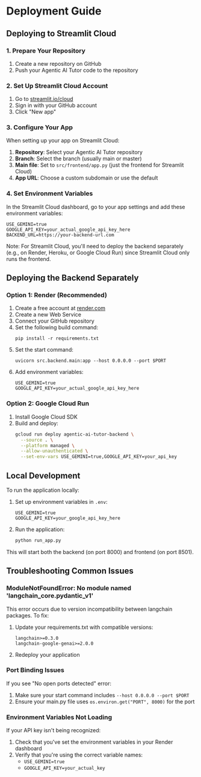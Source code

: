 # Deployment Guide

## Deploying to Streamlit Cloud

### 1. Prepare Your Repository

1. Create a new repository on GitHub
2. Push your Agentic AI Tutor code to the repository

### 2. Set Up Streamlit Cloud Account

1. Go to [streamlit.io/cloud](https://streamlit.io/cloud)
2. Sign in with your GitHub account
3. Click "New app"

### 3. Configure Your App

When setting up your app on Streamlit Cloud:

1. **Repository**: Select your Agentic AI Tutor repository
2. **Branch**: Select the branch (usually main or master)
3. **Main file**: Set to `src/frontend/app.py` (just the frontend for Streamlit Cloud)
4. **App URL**: Choose a custom subdomain or use the default

### 4. Set Environment Variables

In the Streamlit Cloud dashboard, go to your app settings and add these environment variables:

```
USE_GEMINI=true
GOOGLE_API_KEY=your_actual_google_api_key_here
BACKEND_URL=https://your-backend-url.com
```

Note: For Streamlit Cloud, you'll need to deploy the backend separately (e.g., on Render, Heroku, or Google Cloud Run) since Streamlit Cloud only runs the frontend.

## Deploying the Backend Separately

### Option 1: Render (Recommended)

1. Create a free account at [render.com](https://render.com)
2. Create a new Web Service
3. Connect your GitHub repository
4. Set the following build command:
   ```
   pip install -r requirements.txt
   ```
5. Set the start command:
   ```
   uvicorn src.backend.main:app --host 0.0.0.0 --port $PORT
   ```
6. Add environment variables:
   ```
   USE_GEMINI=true
   GOOGLE_API_KEY=your_actual_google_api_key_here
   ```

### Option 2: Google Cloud Run

1. Install Google Cloud SDK
2. Build and deploy:
   ```bash
   gcloud run deploy agentic-ai-tutor-backend \
     --source . \
     --platform managed \
     --allow-unauthenticated \
     --set-env-vars USE_GEMINI=true,GOOGLE_API_KEY=your_api_key
   ```

## Local Development

To run the application locally:

1. Set up environment variables in `.env`:

   ```
   USE_GEMINI=true
   GOOGLE_API_KEY=your_google_api_key_here
   ```

2. Run the application:
   ```bash
   python run_app.py
   ```

This will start both the backend (on port 8000) and frontend (on port 8501).

## Troubleshooting Common Issues

### ModuleNotFoundError: No module named 'langchain_core.pydantic_v1'

This error occurs due to version incompatibility between langchain packages. To fix:

1. Update your requirements.txt with compatible versions:

   ```
   langchain>=0.3.0
   langchain-google-genai>=2.0.0
   ```

2. Redeploy your application

### Port Binding Issues

If you see "No open ports detected" error:

1. Make sure your start command includes `--host 0.0.0.0 --port $PORT`
2. Ensure your main.py file uses `os.environ.get("PORT", 8000)` for the port

### Environment Variables Not Loading

If your API key isn't being recognized:

1. Check that you've set the environment variables in your Render dashboard
2. Verify that you're using the correct variable names:
   - `USE_GEMINI=true`
   - `GOOGLE_API_KEY=your_actual_key`
